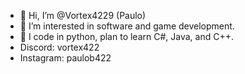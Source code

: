- 👋 Hi, I’m @Vortex4229 (Paulo)
- 👀 I’m interested in software and game development.
- 🌱 I code in python, plan to learn C#, Java, and C++.
- Discord: vortex422
- Instagram: paulob422
<!---
Vortex4229/Vortex4229 is a ✨ special ✨ repository because its `README.md` (this file) appears on your GitHub profile.
You can click the Preview link to take a look at your changes.
--->
